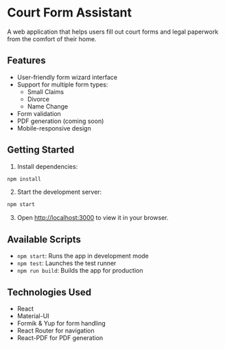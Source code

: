# Court Form Assistant

A web application that helps users fill out court forms and legal paperwork from the comfort of their home.

## Features

- User-friendly form wizard interface
- Support for multiple form types:
  - Small Claims
  - Divorce
  - Name Change
- Form validation
- PDF generation (coming soon)
- Mobile-responsive design

## Getting Started

1. Install dependencies:
```bash
npm install
```

2. Start the development server:
```bash
npm start
```

3. Open [http://localhost:3000](http://localhost:3000) to view it in your browser.

## Available Scripts

- `npm start`: Runs the app in development mode
- `npm test`: Launches the test runner
- `npm run build`: Builds the app for production

## Technologies Used

- React
- Material-UI
- Formik & Yup for form handling
- React Router for navigation
- React-PDF for PDF generation

